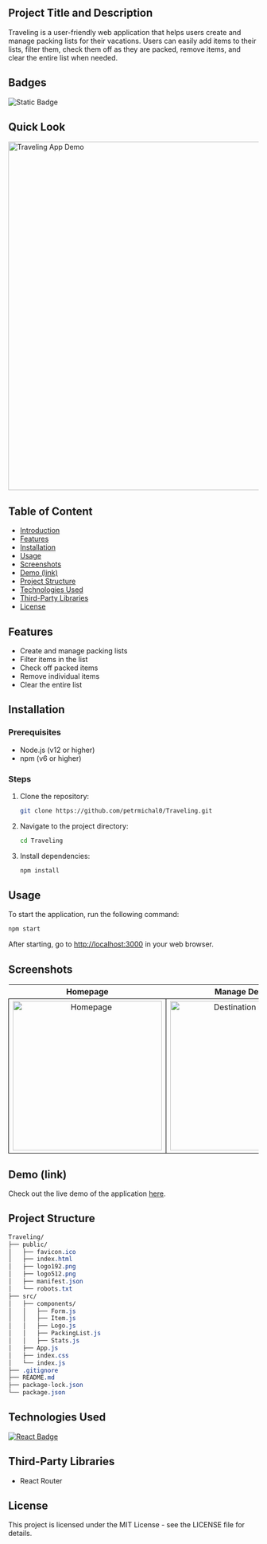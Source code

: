 ## Project Title and Description
Traveling is a user-friendly web application that helps users create and manage packing lists for their vacations. Users can easily add items to their lists, filter them, check them off as they are packed, remove items, and clear the entire list when needed.

## Badges
![Static Badge](https://img.shields.io/badge/status-online-brightgreen)

## Quick Look
<img src="https://github.com/user-attachments/assets/478544d2-9be4-4121-af72-09f896c1cb7f" width="700"  alt="Traveling App Demo">

## Table of Content
- [Introduction](#introduction)
- [Features](#features)
- [Installation](#installation)
- [Usage](#usage)
- [Screenshots](#screenshots)
- [Demo (link)](#demo-link)
- [Project Structure](#project-structure)
- [Technologies Used](#technologies-used)
- [Third-Party Libraries](#third-party-libraries)
- [License](#license)

## Features
- Create and manage packing lists
- Filter items in the list
- Check off packed items
- Remove individual items
- Clear the entire list

## Installation

### Prerequisites
- Node.js (v12 or higher)
- npm (v6 or higher)

### Steps

1. Clone the repository:
    ```bash
    git clone https://github.com/petrmichal0/Traveling.git
    ```

2. Navigate to the project directory:
    ```bash
    cd Traveling
    ```

3. Install dependencies:
    ```bash
    npm install
    ```

## Usage
To start the application, run the following command:
```bash
npm start
```

After starting, go to [http://localhost:3000](http://localhost:3000) in your web browser.

## Screenshots

<table>
  <tr>
    <th>Homepage</th>
    <th>Manage Details</th>
  </tr>
  <tr>
    <td style="border: 1px solid black; width: 310px; height: 310px; text-align: center;">
  <a href="https://github.com/user-attachments/assets/2af0a439-f8aa-4890-bf83-0407d1a0d018" target="_blank" rel="noopener noreferrer">
    <img src="https://github.com/user-attachments/assets/2af0a439-f8aa-4890-bf83-0407d1a0d018" width="300" height="300" alt="Homepage">   
  </a>
</td>
<td style="border: 1px solid black; width: 310px; height: 310px; text-align: center;">
  <a href="https://github.com/user-attachments/assets/745a3558-32dd-400a-8c65-b5e7c01a12f4" target="_blank" rel="noopener noreferrer">
    <img src="https://github.com/user-attachments/assets/745a3558-32dd-400a-8c65-b5e7c01a12f4" width="300" height="300" alt="Destination Details">
  </a>
</td>
  </tr>

</table>

## Demo (link)

Check out the live demo of the application [here](https://travelinglist.netlify.app/).

## Project Structure

```css
Traveling/
├── public/
│   ├── favicon.ico
│   ├── index.html
│   ├── logo192.png
│   ├── logo512.png
│   ├── manifest.json
│   └── robots.txt
├── src/
│   ├── components/
│   │   ├── Form.js
│   │   ├── Item.js
│   │   ├── Logo.js
│   │   ├── PackingList.js
│   │   ├── Stats.js
│   ├── App.js
│   ├── index.css
│   └── index.js
├── .gitignore
├── README.md
├── package-lock.json
└── package.json
```

## Technologies Used

[![React Badge](https://img.shields.io/badge/-React-61DBFB?style=for-the-badge&labelColor=black&logo=react&logoColor=61DBFB)](#)

## Third-Party Libraries

* React Router

## License

This project is licensed under the MIT License - see the LICENSE file for details.
